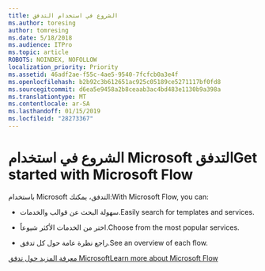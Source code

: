 ```yaml
---
title: الشروع في استخدام التدفق
ms.author: toresing
author: tomresing
ms.date: 5/18/2018
ms.audience: ITPro
ms.topic: article
ROBOTS: NOINDEX, NOFOLLOW
localization_priority: Priority
ms.assetid: 46adf2ae-f55c-4ae5-9540-7fcfcb0a3e4f
ms.openlocfilehash: b2b92c3b612651ac925c05189ce5271117bf0fd8
ms.sourcegitcommit: d6ea5e9458a2b8ceaab3ac4bd483e1130b9a398a
ms.translationtype: MT
ms.contentlocale: ar-SA
ms.lasthandoff: 01/15/2019
ms.locfileid: "28273367"
---
```

# <a name="get-started-with-microsoft-flow"></a><span data-ttu-id="25ecd-102">الشروع في استخدام Microsoft التدفق</span><span class="sxs-lookup"><span data-stu-id="25ecd-102">Get started with Microsoft Flow</span></span>

<span data-ttu-id="25ecd-103">باستخدام Microsoft التدفق، يمكنك:</span><span class="sxs-lookup"><span data-stu-id="25ecd-103">With Microsoft Flow, you can:</span></span>
  
- <span data-ttu-id="25ecd-104">سهولة البحث عن قوالب والخدمات.</span><span class="sxs-lookup"><span data-stu-id="25ecd-104">Easily search for templates and services.</span></span>
    
- <span data-ttu-id="25ecd-105">اختر من الخدمات الأكثر شيوعاً.</span><span class="sxs-lookup"><span data-stu-id="25ecd-105">Choose from the most popular services.</span></span>
    
- <span data-ttu-id="25ecd-106">راجع نظرة عامة حول كل تدفق.</span><span class="sxs-lookup"><span data-stu-id="25ecd-106">See an overview of each flow.</span></span>
    
[<span data-ttu-id="25ecd-107">معرفة المزيد حول تدفق Microsoft</span><span class="sxs-lookup"><span data-stu-id="25ecd-107">Learn more about Microsoft Flow</span></span>](https://go.microsoft.com/fwlink/?linkid=874446)
  

